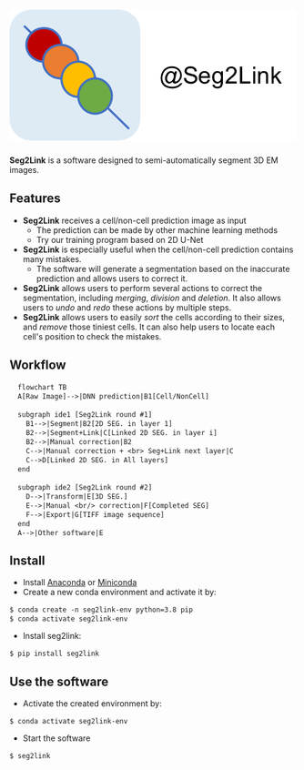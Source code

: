 # ![icon](./Pic/icon.svg)

**Seg2Link** is a software designed to semi-automatically segment 3D EM images. 

## Features
- **Seg2Link** receives a cell/non-cell prediction image as input
  - The prediction can be made by other machine learning methods
  - Try our training program based on 2D U-Net
- **Seg2Link** is especially useful when the cell/non-cell prediction contains many mistakes.
  - The software will generate a segmentation based on the 
    inaccurate prediction and allows users to correct it. 
- **Seg2Link** allows users to perform several actions to correct the segmentation, 
    including *merging*, *division* and *deletion*. It also allows users to
  *undo* and *redo* these actions by multiple steps.
- **Seg2Link** allows users to easily *sort* the cells according to their sizes, 
  and *remove* those tiniest cells. It can also help users to locate each cell's position to 
  check the mistakes.
  
## Workflow
```mermaid
  flowchart TB
  A[Raw Image]-->|DNN prediction|B1[Cell/NonCell]

  subgraph ide1 [Seg2Link round #1]
    B1-->|Segment|B2[2D SEG. in layer 1]
    B2-->|Segment+Link|C[Linked 2D SEG. in layer i]
    B2-->|Manual correction|B2
    C-->|Manual correction + <br> Seg+Link next layer|C
    C-->D[Linked 2D SEG. in All layers]
  end

  subgraph ide2 [Seg2Link round #2]
    D-->|Transform|E[3D SEG.]
    E-->|Manual <br/> correction|F[Completed SEG]
    F-->|Export|G[TIFF image sequence]
  end
  A-->|Other software|E
```

## Install
- Install [Anaconda](https://www.anaconda.com/products/individual) 
  or [Miniconda](https://conda.io/miniconda.html)
- Create a new conda environment and activate it by:
```console
$ conda create -n seg2link-env python=3.8 pip
$ conda activate seg2link-env
```
- Install seg2link:
```console
$ pip install seg2link
```

## Use the software
- Activate the created environment by:
```console
$ conda activate seg2link-env
```
- Start the software
```console
$ seg2link
```
